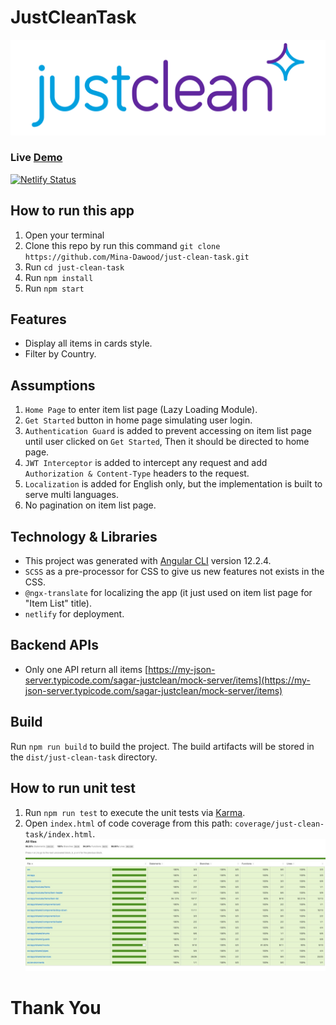 # JustCleanTask
![JustClean Logo](https://github.com/Mina-Dawood/just-clean-task/blob/master/src/assets/images/icons/jc-logo.svg?raw=true)

### Live <a href="https://justclean-task.netlify.app/" target="_blank">Demo</a>

[![Netlify Status](https://api.netlify.com/api/v1/badges/3ae19cde-fdd5-49ef-8d0e-5eb50f018e93/deploy-status)](https://app.netlify.com/sites/justclean-task/deploys)

## How to run this app

1. Open your terminal
2. Clone this repo by run this command
`git clone https://github.com/Mina-Dawood/just-clean-task.git`
3. Run `cd just-clean-task`
4. Run `npm install`
5. Run `npm start`

## Features

- Display all items in cards style.
- Filter by Country.

## Assumptions

1. `Home Page` to enter item list page (Lazy Loading Module).
2. `Get Started` button in home page simulating user login.
3. `Authentication Guard` is added to prevent accessing on item list page until user clicked on `Get Started`, Then it should be directed to home page.
4. `JWT Interceptor` is added to intercept any request and add `Authorization & Content-Type` headers to the request.
5. `Localization` is added for English only, but the implementation is built to serve multi languages.
6. No pagination on item list page.


## Technology & Libraries


- This project was generated with [Angular CLI](https://github.com/angular/angular-cli) version 12.2.4.
- `SCSS` as a pre-processor for CSS to give us new features not exists in the CSS.
- `@ngx-translate` for localizing the app (it just used on item list page for "Item List" title).
- `netlify` for deployment.




## Backend APIs

- Only one API return all items [https://my-json-server.typicode.com/sagar-justclean/mock-server/items](https://my-json-server.typicode.com/sagar-justclean/mock-server/items)



## Build

Run `npm run build` to build the project. The build artifacts will be stored in the `dist/just-clean-task` directory.

## How to run unit test

1. Run `npm run test` to execute the unit tests via [Karma](https://karma-runner.github.io).
2. Open `index.html` of code coverage from this path: `coverage/just-clean-task/index.html`.
 ![Code Coverage](https://github.com/Mina-Dawood/just-clean-task/blob/master/src/docs/code-coverage.jpg)


# Thank You

